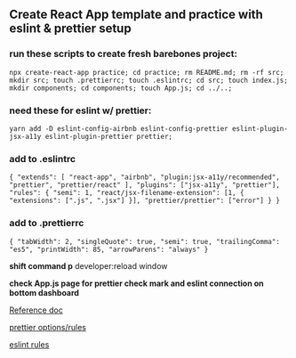 ## Create React App template and practice with eslint & prettier setup

### run these scripts to create fresh barebones project: 

  `npx create-react-app practice; cd practice; rm README.md; rm -rf src; mkdir src; touch .prettierrc; touch .eslintrc; cd src; touch index.js; mkdir components; cd components; touch App.js; cd ../..;`

### need these for eslint w/ prettier: 

  `yarn add -D eslint-config-airbnb eslint-config-prettier eslint-plugin-jsx-a11y eslint-plugin-prettier prettier;`

### add to .eslintrc

`{
  "extends": [
    "react-app",
    "airbnb",
    "plugin:jsx-a11y/recommended",
    "prettier",
    "prettier/react"
  ],
  "plugins": ["jsx-a11y", "prettier"],
  "rules": {
    "semi": 1,
    "react/jsx-filename-extension": [1, { "extensions": [".js", ".jsx"] }],
    "prettier/prettier": ["error"]
  }
}`

### add to .prettierrc

`{
  "tabWidth": 2,
  "singleQuote": true,
  "semi": true,
  "trailingComma": "es5",
  "printWidth": 85,
  "arrowParens": "always"
}`

**shift command p** 
  developer:reload window

**check App.js page for prettier check mark and eslint connection on bottom dashboard**

[Reference doc](https://medium.com/@pppped/extend-create-react-app-with-airbnbs-eslint-config-prettier-flow-and-react-testing-library-96627e9a9672)

[prettier options/rules](https://prettier.io/docs/en/options.html)

[eslint rules](https://eslint.org/docs/rules/)
